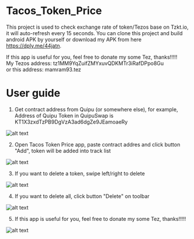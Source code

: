 # Tacos_Token_Price

This project is used to check exchange rate of token/Tezos base on Tzkt.io, it will auto-refresh every 15 seconds. You can clone this project and build android APK by yourself or download my APK from here https://dply.me/44jatn.

If this app is useful for you, feel free to donate my some Tez, thanks!!!!!<br />
My Tezos address: tz1MM9YqZuifZMYxuvQDKMTr3iRafDPpo8Gu<br />
or this address: mamram93.tez

# User guide
1. Get contract address from Quipu (or somewhere else), for example, Address of Quipu Token in QuipuSwap is KT1X3zxdTzPB9DgVzA3ad6dgZe9JEamoaeRy


![alt text](https://raw.githubusercontent.com/Mr93/Tacos_Token_Price/master/Screen%20Shot%202021-09-12%20at%2014.03.34.png)


2. Open Tacos Token Price app, paste contract addres and click button "Add", token will be added into track list


![alt text](https://raw.githubusercontent.com/Mr93/Tacos_Token_Price/master/device-2021-09-12-141111.png)


3. If you want to delete a token, swipe left/right to delete


![alt text](https://raw.githubusercontent.com/Mr93/Tacos_Token_Price/master/device-2021-09-12-141209.png)


4. If you want to delete all, click button "Delete" on toolbar


![alt text](https://raw.githubusercontent.com/Mr93/Tacos_Token_Price/master/device-2021-09-12-141335.png)


5. If this app is useful for you, feel free to donate my some Tez, thanks!!!!!


![alt text](https://raw.githubusercontent.com/Mr93/Tacos_Token_Price/master/device-2021-09-12-141351.png)

